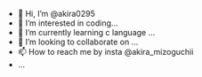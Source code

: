 - 👋 Hi, I’m @akira0295
- 👀 I’m interested in coding...
- 🌱 I’m currently learning c language ...
- 💞️ I’m looking to collaborate on ...
- 📫 How to reach me  by insta @akira_mizoguchii
- ...

<!---
akira0295/akira0295 is a ✨ special ✨ repository because its `README.md` (this file) appears on your GitHub profile.
You can click the Preview link to take a look at your changes.
--->
